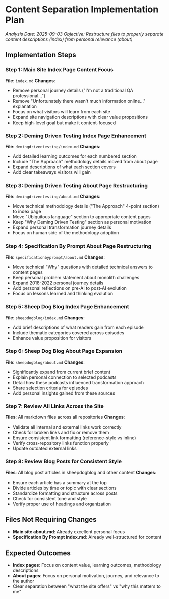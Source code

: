 # Content Separation Implementation Plan

*Analysis Date: 2025-09-03*
*Objective: Restructure files to properly separate content descriptions (index) from personal relevance (about)*

## Implementation Steps

### Step 1: Main Site Index Page Content Focus
**File**: `index.md`
**Changes**:
- Remove personal journey details ("I'm not a traditional QA professional...")
- Remove "Unfortunately there wasn't much information online..." explanation
- Focus on what visitors will learn from each site
- Expand site navigation descriptions with clear value propositions
- Keep high-level goal but make it content-focused

### Step 2: Deming Driven Testing Index Page Enhancement
**File**: `demingdriventesting/index.md`
**Changes**:
- Add detailed learning outcomes for each numbered section
- Include "The Approach" methodology details moved from about page
- Expand descriptions of what each section covers
- Add clear takeaways visitors will gain

### Step 3: Deming Driven Testing About Page Restructuring
**File**: `demingdriventesting/about.md`
**Changes**:
- Move technical methodology details ("The Approach" 4-point section) to index page
- Move "Ubiquitous language" section to appropriate content pages  
- Keep "Why Deming Driven Testing" section as personal motivation
- Expand personal transformation journey details
- Focus on human side of the methodology adoption

### Step 4: Specification By Prompt About Page Restructuring  
**File**: `specificationbyprompt/about.md`
**Changes**:
- Move technical "Why" questions with detailed technical answers to content pages
- Keep personal problem statement about monolith challenges
- Expand 2018-2022 personal journey details
- Add personal reflections on pre-AI to post-AI evolution
- Focus on lessons learned and thinking evolution

### Step 5: Sheep Dog Blog Index Page Enhancement
**File**: `sheepdogblog/index.md`
**Changes**:
- Add brief descriptions of what readers gain from each episode
- Include thematic categories covered across episodes
- Enhance value proposition for visitors

### Step 6: Sheep Dog Blog About Page Expansion
**File**: `sheepdogblog/about.md`
**Changes**:
- Significantly expand from current brief content
- Explain personal connection to selected podcasts
- Detail how these podcasts influenced transformation approach
- Share selection criteria for episodes
- Add personal insights gained from these sources

### Step 7: Review All Links Across the Site
**Files**: All markdown files across all repositories
**Changes**:
- Validate all internal and external links work correctly
- Check for broken links and fix or remove them
- Ensure consistent link formatting (reference-style vs inline)
- Verify cross-repository links function properly
- Update outdated external links

### Step 8: Review Blog Posts for Consistent Style
**Files**: All blog post articles in sheepdogblog and other content
**Changes**:
- Ensure each article has a summary at the top
- Divide articles by time or topic with clear sections
- Standardize formatting and structure across posts
- Check for consistent tone and style
- Verify proper use of headings and organization

## Files Not Requiring Changes
- **Main site about.md**: Already excellent personal focus
- **Specification By Prompt index.md**: Already well-structured for content

## Expected Outcomes
- **Index pages**: Focus on content value, learning outcomes, methodology descriptions
- **About pages**: Focus on personal motivation, journey, and relevance to the author
- Clear separation between "what the site offers" vs "why this matters to me"